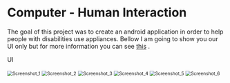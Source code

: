 # Computer - Human Interaction

The goal of this project was to create an android application in order to help people with disabilities use appliances. Bellow I am going to show you our UI only but for more information you can see [this](https://github.com/roni3840/Projects/blob/master/Computer-Human-Interaction(Java-Android)/AboutSmartCook.pdf) .

UI

<img src="C:\Users\Roni\Desktop\Everything\MyProjects\Computer-Human-Interaction(Java-Android)\img\Screenshot_1.png" alt="Screenshot_1" style="zoom:75%;" />

<img src="C:\Users\Roni\Desktop\Everything\MyProjects\Computer-Human-Interaction(Java-Android)\img\Screenshot_2.png" alt="Screenshot_2" style="zoom:75%;" />

<img src="C:\Users\Roni\Desktop\Everything\MyProjects\Computer-Human-Interaction(Java-Android)\img\Screenshot_3.png" alt="Screenshot_3" style="zoom:75%;" />

<img src="C:\Users\Roni\Desktop\Everything\MyProjects\Computer-Human-Interaction(Java-Android)\img\Screenshot_4.png" alt="Screenshot_4" style="zoom:75%;" />

<img src="C:\Users\Roni\Desktop\Everything\MyProjects\Computer-Human-Interaction(Java-Android)\img\Screenshot_5.png" alt="Screenshot_5" style="zoom:75%;" />

<img src="C:\Users\Roni\Desktop\Everything\MyProjects\Computer-Human-Interaction(Java-Android)\img\Screenshot_6.png" alt="Screenshot_6" style="zoom:75%;" />



